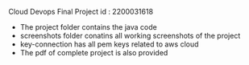 Cloud Devops Final Project
id : 2200031618
- The project folder contains the java code
- screenshots folder conatins all working screenshots of the project
- key-connection has all pem keys related to aws cloud
- The pdf of complete project is also provided
